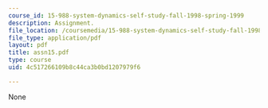 ```yaml
---
course_id: 15-988-system-dynamics-self-study-fall-1998-spring-1999
description: Assignment.
file_location: /coursemedia/15-988-system-dynamics-self-study-fall-1998-spring-1999/4c517266109b8c44ca3b0bd1207979f6_assn15.pdf
file_type: application/pdf
layout: pdf
title: assn15.pdf
type: course
uid: 4c517266109b8c44ca3b0bd1207979f6

---
```

None